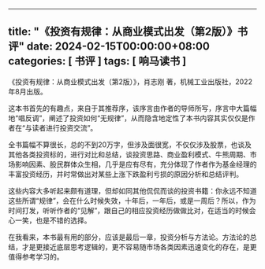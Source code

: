 
---
title: "《投资有规律：从商业模式出发（第2版）》书评"
date: 2024-02-15T00:00:00+08:00
categories: [ 书评 ]
tags: [ 响马读书 ]
---

 《投资有规律：从商业模式出发（第2版）》，肖志刚 著，机械工业出版社，2022年8月出版。

这本书首先的有趣点，来自于其推荐序，该序言由作者的导师所写，序言中大篇幅地“唱反调”，阐述了投资如何“无规律”，从而隐含地定性了本书内容其实仅仅是作者在“与读者进行投资交流”。

全书篇幅不算很长，总的不到20万字，但涉及面很宽，不仅仅涉及股票，也谈及其他各类投资标的，进行对比和总结，谈投资思路、商业盈利模式、牛熊周期、市场影响因素、股民群体众生相，几乎是应有尽有，充分体现了作者作为基金经理的丰富投资经历，并时常做出对某些上涨下跌盈利亏损的原因分析和总结评判。

这些内容大多听起来颇有道理，但却如同其他侃侃而谈的投资书籍：你永远不知道这些所谓“规律”，会在什么时候失效，十年后，一年后，或是一周后？所以，作为时间打发，听听作者的“见解”，跟自己的相应投资经历做做比对，在适当的时候会心一笑，也是不错的选择。

在我看来，本书最有用的部分，应该是最后一章，投资分析与方法论。方法论的总结，才是更接近底层思考逻辑的，更不容易随市场各类因素迅速变化的存在，是更值得参考学习的。
